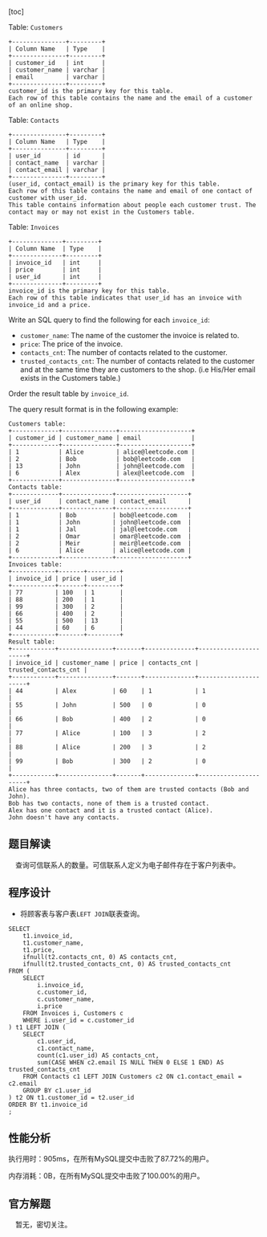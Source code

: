 [toc]

Table: `Customers`

```
+---------------+---------+
| Column Name   | Type    |
+---------------+---------+
| customer_id   | int     |
| customer_name | varchar |
| email         | varchar |
+---------------+---------+
customer_id is the primary key for this table.
Each row of this table contains the name and the email of a customer of an online shop.
```


Table: `Contacts`

```
+---------------+---------+
| Column Name   | Type    |
+---------------+---------+
| user_id       | id      |
| contact_name  | varchar |
| contact_email | varchar |
+---------------+---------+
(user_id, contact_email) is the primary key for this table.
Each row of this table contains the name and email of one contact of customer with user_id.
This table contains information about people each customer trust. The contact may or may not exist in the Customers table.
```

Table: `Invoices`

```
+--------------+---------+
| Column Name  | Type    |
+--------------+---------+
| invoice_id   | int     |
| price        | int     |
| user_id      | int     |
+--------------+---------+
invoice_id is the primary key for this table.
Each row of this table indicates that user_id has an invoice with invoice_id and a price.
```




Write an SQL query to find the following for each `invoice_id`:

* `customer_name`: The name of the customer the invoice is related to.
* `price`: The price of the invoice.
* `contacts_cnt`: The number of contacts related to the customer.
* `trusted_contacts_cnt`: The number of contacts related to the customer and at the same time they are customers to the shop. (i.e His/Her email exists in the Customers table.)

Order the result table by `invoice_id`.

The query result format is in the following example:

```
Customers table:
+-------------+---------------+--------------------+
| customer_id | customer_name | email              |
+-------------+---------------+--------------------+
| 1           | Alice         | alice@leetcode.com |
| 2           | Bob           | bob@leetcode.com   |
| 13          | John          | john@leetcode.com  |
| 6           | Alex          | alex@leetcode.com  |
+-------------+---------------+--------------------+
Contacts table:
+-------------+--------------+--------------------+
| user_id     | contact_name | contact_email      |
+-------------+--------------+--------------------+
| 1           | Bob          | bob@leetcode.com   |
| 1           | John         | john@leetcode.com  |
| 1           | Jal          | jal@leetcode.com   |
| 2           | Omar         | omar@leetcode.com  |
| 2           | Meir         | meir@leetcode.com  |
| 6           | Alice        | alice@leetcode.com |
+-------------+--------------+--------------------+
Invoices table:
+------------+-------+---------+
| invoice_id | price | user_id |
+------------+-------+---------+
| 77         | 100   | 1       |
| 88         | 200   | 1       |
| 99         | 300   | 2       |
| 66         | 400   | 2       |
| 55         | 500   | 13      |
| 44         | 60    | 6       |
+------------+-------+---------+
Result table:
+------------+---------------+-------+--------------+----------------------+
| invoice_id | customer_name | price | contacts_cnt | trusted_contacts_cnt |
+------------+---------------+-------+--------------+----------------------+
| 44         | Alex          | 60    | 1            | 1                    |
| 55         | John          | 500   | 0            | 0                    |
| 66         | Bob           | 400   | 2            | 0                    |
| 77         | Alice         | 100   | 3            | 2                    |
| 88         | Alice         | 200   | 3            | 2                    |
| 99         | Bob           | 300   | 2            | 0                    |
+------------+---------------+-------+--------------+----------------------+
Alice has three contacts, two of them are trusted contacts (Bob and John).
Bob has two contacts, none of them is a trusted contact.
Alex has one contact and it is a trusted contact (Alice).
John doesn't have any contacts.
```



## 题目解读

&emsp;查询可信联系人的数量。可信联系人定义为电子邮件存在于客户列表中。

## 程序设计

* 将顾客表与客户表`LEFT JOIN`联表查询。

```mysql
SELECT 
    t1.invoice_id,
    t1.customer_name,
    t1.price,
    ifnull(t2.contacts_cnt, 0) AS contacts_cnt,
    ifnull(t2.trusted_contacts_cnt, 0) AS trusted_contacts_cnt
FROM (
    SELECT 
        i.invoice_id,
        c.customer_id,
        c.customer_name, 
        i.price
    FROM Invoices i, Customers c
    WHERE i.user_id = c.customer_id
) t1 LEFT JOIN (
    SELECT 
        c1.user_id, 
        c1.contact_name,
        count(c1.user_id) AS contacts_cnt,
        sum(CASE WHEN c2.email IS NULL THEN 0 ELSE 1 END) AS trusted_contacts_cnt
    FROM Contacts c1 LEFT JOIN Customers c2 ON c1.contact_email = c2.email
    GROUP BY c1.user_id
) t2 ON t1.customer_id = t2.user_id
ORDER BY t1.invoice_id
;
```

## 性能分析

执行用时：905ms，在所有MySQL提交中击败了87.72%的用户。

内存消耗：0B，在所有MySQL提交中击败了100.00%的用户。

## 官方解题

&emsp;暂无，密切关注。